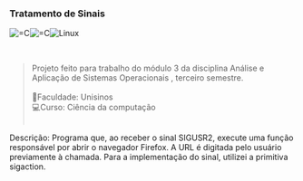 ### Tratamento de Sinais

<img align="center" alt="=C" src="https://img.shields.io/badge/C-00599C?style=for-the-badge&logo=c&logoColor=white"><img align="center" alt="=C" src="https://img.shields.io/badge/C%23-239120?style=for-the-badge&logo=c-sharp&logoColor=white"><img align="center" alt="Linux" src="https://img.shields.io/badge/Linux-FCC624?style=for-the-badge&logo=linux&logoColor=black"><br>
 
<br>

>Projeto feito para trabalho do módulo 3 da disciplina Análise e Aplicação de Sistemas Operacionais	, terceiro semestre.<br><br>
📖Faculdade: Unisinos<br>
💻Curso: Ciência da computação<br><br>

Descrição: Programa que, ao receber o sinal SIGUSR2, execute uma função responsável por abrir o navegador Firefox. A URL é digitada pelo usuário previamente à chamada. Para a implementação do sinal, utilizei a primitiva sigaction.
